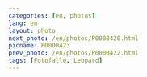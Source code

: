 ```yaml
---
categories: [en, photos]
lang: en
layout: photo
next_photo: /en/photos/P0000420.html
picname: P0000423
prev_photo: /en/photos/P0000422.html
tags: [Fotofalle, Leopard]
---
```

